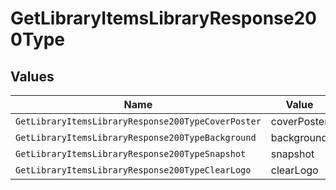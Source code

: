 # GetLibraryItemsLibraryResponse200Type


## Values

| Name                                               | Value                                              |
| -------------------------------------------------- | -------------------------------------------------- |
| `GetLibraryItemsLibraryResponse200TypeCoverPoster` | coverPoster                                        |
| `GetLibraryItemsLibraryResponse200TypeBackground`  | background                                         |
| `GetLibraryItemsLibraryResponse200TypeSnapshot`    | snapshot                                           |
| `GetLibraryItemsLibraryResponse200TypeClearLogo`   | clearLogo                                          |